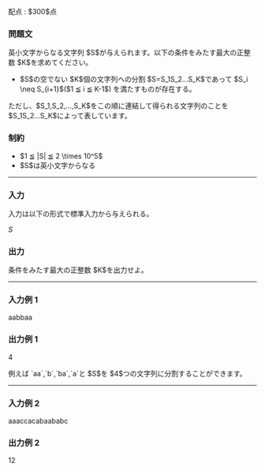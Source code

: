 
<div>

<span>

<span>

<p>
配点 : $300$点
</p>

<div>

<section>

### **問題文**

<p>
英小文字からなる文字列 $S$が与えられます。以下の条件をみたす最大の正整数 $K$を求めてください。
</p>

<ul>

<li>
$S$の空でない $K$個の文字列への分割 $S=S_1S_2...S_K$であって $S_i \neq S_{i+1}$($1 ≦ i ≦ K-1$) を満たすものが存在する。
</li>

</ul>

<p>
ただし、$S_1,S_2,...,S_K$をこの順に連結して得られる文字列のことを $S_1S_2...S_K$によって表しています。
</p>

</section>

</div>

<div>

<section>

### **制約**

<ul>

<li>
$1 ≦ |S| ≦ 2 \times 10^5$
</li>

<li>
$S$は英小文字からなる
</li>

</ul>

</section>

</div>

---

<div>

<div>

<section>

### **入力**

<p>
入力は以下の形式で標準入力から与えられる。
</p>

<div>

$S$
</div>

</section>

</div>

<div>

<section>

### **出力**

<p>
条件をみたす最大の正整数 $K$を出力せよ。
</p>

</section>

</div>

</div>

---

<div>

<section>

### **入力例 1**

<div>

aabbaa

</div>

</section>

</div>

<div>

<section>

### **出力例 1**

<div>

4

</div>

<p>
例えば `aa`,`b`,`ba`,`a`と $S$を $4$つの文字列に分割することができます。
</p>

</section>

</div>

---

<div>

<section>

### **入力例 2**

<div>

aaaccacabaababc

</div>

</section>

</div>

<div>

<section>

### **出力例 2**

<div>

12

</div>

</section>

</div>

</span>

</span>

</div>
